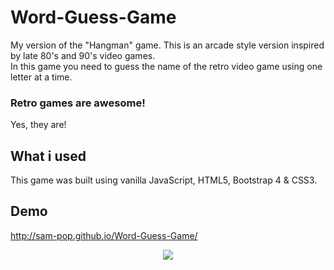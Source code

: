 # Word-Guess-Game
My version of the "Hangman" game. This is an arcade style version inspired by late 80's and 90's video games.<br>
In this game you need to guess the name of the retro video game using one letter at a time.

### Retro games are awesome!
Yes, they are! <br>

## What i used
This game was built using vanilla JavaScript, HTML5, Bootstrap 4 & CSS3.

## Demo
http://sam-pop.github.io/Word-Guess-Game/
<br>
<center><img src="./assets/images/WGG.jpg"></center>
